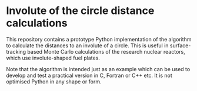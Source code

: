 # Involute of the circle distance calculations

This repository contains a prototype Python implementation of the algorithm
to calculate the distances to an involute of a circle. This is useful in
surface-tracking based Monte Carlo calculations of the research nuclear
reactors, which use involute-shaped fuel plates.

Note that the algorithm is intended just as an example which can be used
to develop and test a practical version in C, Fortran or C++ etc.
It is not optimised Python in any shape or form.
